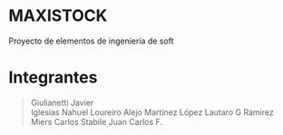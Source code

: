 # MAXISTOCK
Proyecto de elementos de ingeniería de soft

# Integrantes
> Giulianetti Javier\
Iglesias Nahuel
Loureiro Alejo
Martínez López Lautaro G
Ramirez Miers Carlos
Stabile Juan Carlos F.
